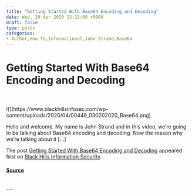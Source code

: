 ```yaml
---
title: "Getting Started With Base64 Encoding and Decoding"
date: Wed, 29 Apr 2020 13:15:00 +0000
draft: false
type: posts
categories: 
- Author,How-To,Informational,John Strand,Base64
---
```

# Getting Started With Base64 Encoding and Decoding

<br/>

<br/>
![](https://www.blackhillsinfosec.com/wp-content/uploads/2020/04/00449_030202020_Base64.png)

Hello and welcome. My name is John Strand and in this video, we’re going to be talking about Base64 encoding and decoding. Now the reason why we’re talking about it \[…\]

The post [Getting Started With Base64 Encoding and Decoding](https://www.blackhillsinfosec.com/getting-started-with-base64-encoding-and-decoding/) appeared first on [Black Hills Information Security](https://www.blackhillsinfosec.com).

#### [Source](https://www.blackhillsinfosec.com/getting-started-with-base64-encoding-and-decoding/)

<br/>
---

